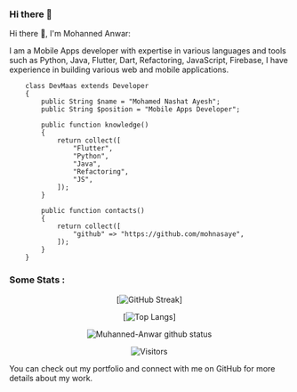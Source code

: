### Hi there 👋

Hi there 👋, I'm Mohanned Anwar:

I am a Mobile Apps developer with expertise in various languages and tools such as Python, Java, Flutter, Dart, Refactoring, JavaScript, Firebase, I have experience in building various web and mobile applications.

```
    class DevMaas extends Developer
    {
        public String $name = "Mohamed Nashat Ayesh";
        public String $position = "Mobile Apps Developer";
    
        public function knowledge()
        {
            return collect([
                "Flutter",
                "Python",
                "Java",
                "Refactoring",
                "JS",
            ]);
        }

        public function contacts()
        {
            return collect([
                "github" => "https://github.com/mohnasaye",
            ]);
        }
    }
```


### Some Stats :

<div id="header" align="center">

[![GitHub Streak](https://github-readme-streak-stats.herokuapp.com/?user=mohnasaye&theme=dark&background=000000)]

[![Top Langs](https://github-readme-stats.vercel.app/api/top-langs/?username=mohnasaye&layout=compact&theme=vision-friendly-dark)]

![Muhanned-Anwar github status](https://github-readme-stats.vercel.app/api?username=mohnasaye&layout=compact&theme=vision-friendly-dark)

![Visitors](https://visitor-badge.laobi.icu/badge?page_id=mohnasaye.mohnasaye)
    
</div>

You can check out my portfolio and connect with me on GitHub for more details about my work.

